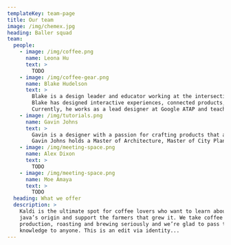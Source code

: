 ```yaml
---
templateKey: team-page
title: Our team
image: /img/chemex.jpg
heading: Baller squad
team:
  people:
    - image: /img/coffee.png
      name: Leona Hu
      text: >
        TODO
    - image: /img/coffee-gear.png
      name: Blake Hudelson
      text: >
        Blake is a design leader and educator working at the intersection of technology and design.
        Blake has designed interactive experiences, connected products, mobile and web interfaces, and environments for a range of clients including Google, CBS, the Exploratorium Science Museum, and the United States Department of Defense.
        Currently, he works as a lead designer at Google ATAP and teaches at California College of the Arts. Blake holds an Master of Architecture from California College of the Arts and B.S. from Cal Poly, SLO.
    - image: /img/tutorials.png
      name: Gavin Johns
      text: >
        Gavin is a designer with a passion for crafting products that are easy-to-use and fun. Previously studied and worked as an Architect and Urban Designer before transitioning to Product and User Experience Design.
        Gavin Johns holds a Master of Architecture, Master of City Planning, and B.Arch from Georgia Tech.
    - image: /img/meeting-space.png
      name: Alex Dixon
      text: >
        TODO
    - image: /img/meeting-space.png
      name: Moe Amaya
      text: >
        TODO
  heading: What we offer
  description: >
    Kaldi is the ultimate spot for coffee lovers who want to learn about their
    java’s origin and support the farmers that grew it. We take coffee
    production, roasting and brewing seriously and we’re glad to pass that
    knowledge to anyone. This is an edit via identity...
---
```

